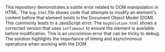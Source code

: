 This repository demonstrates a subtle error related to DOM manipulation in HTML. The `bug.html` file shows code that attempts to modify an element's content before that element exists in the Document Object Model (DOM). This commonly leads to a JavaScript error.  The `bugSolution.html` shows a corrected version that uses `setTimeout` to ensure the element is available before modification. This is an uncommon error that can be tricky to debug. The solution highlights the importance of timing and asynchronous operations when working with the DOM.